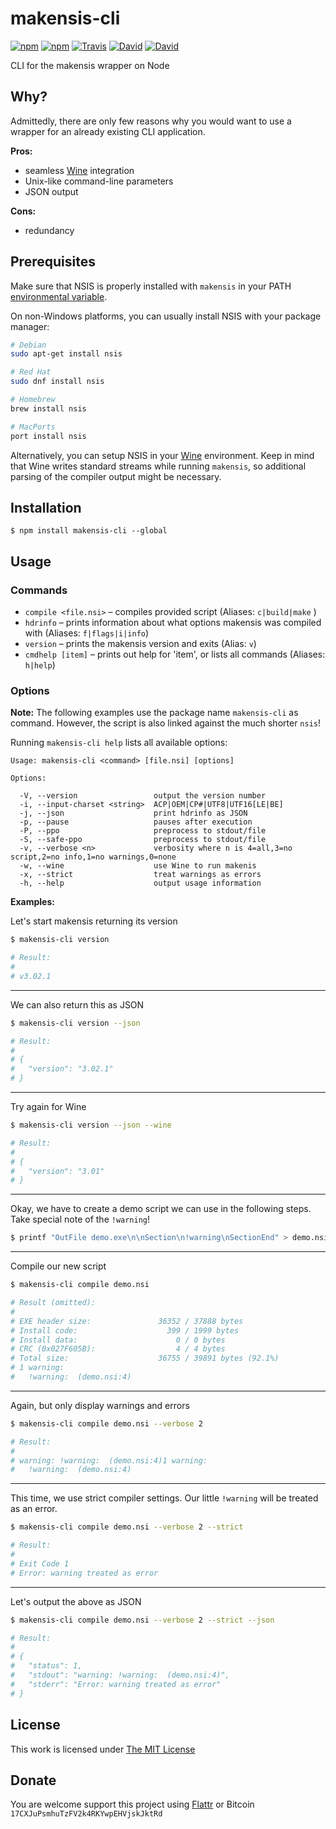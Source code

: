 # makensis-cli

[![npm](https://img.shields.io/npm/l/makensis-cli.svg?style=flat-square)](https://www.npmjs.org/package/makensis-cli)
[![npm](https://img.shields.io/npm/v/makensis-cli.svg?style=flat-square)](https://www.npmjs.org/package/makensis-cli)
[![Travis](https://img.shields.io/travis/idleberg/node-makensis-cli.svg?style=flat-square)](https://travis-ci.org/idleberg/node-makensis-cli)
[![David](https://img.shields.io/david/idleberg/node-makensis-cli.svg?style=flat-square)](https://david-dm.org/idleberg/node-makensis-cli)
[![David](https://img.shields.io/david/dev/idleberg/node-makensis-cli.svg?style=flat-square)](https://david-dm.org/idleberg/node-makensis-cli?type=dev)

CLI for the makensis wrapper on Node

## Why?

Admittedly, there are only few reasons why you would want to use a wrapper for an already existing CLI application.

**Pros:**

- seamless [Wine](http://winehq.org/) integration
- Unix-like command-line parameters
- JSON output

**Cons:**

- redundancy

## Prerequisites

Make sure that NSIS is properly installed with `makensis` in your PATH [environmental variable](http://superuser.com/a/284351/195953).

On non-Windows platforms, you can usually install NSIS with your package manager:

```sh
# Debian
sudo apt-get install nsis

# Red Hat
sudo dnf install nsis

# Homebrew
brew install nsis

# MacPorts
port install nsis
```

Alternatively, you can setup NSIS in your [Wine](http://winehq.org/) environment. Keep in mind that Wine writes standard streams while running `makensis`, so additional parsing of the compiler output might be necessary.

## Installation

`$ npm install makensis-cli --global`

## Usage

### Commands

- `compile <file.nsi>` – compiles provided script (Aliases: `c|build|make` )
- `hdrinfo` – prints information about what options makensis was compiled with (Aliases: `f|flags|i|info`)
- `version` – prints the makensis version and exits (Alias: `v`)
- `cmdhelp [item]` – prints out help for 'item', or lists all commands (Aliases: `h|help`)

### Options

**Note:** The following examples use the package name `makensis-cli` as command. However, the script is also linked against the much shorter `nsis`!

Running `makensis-cli help` lists all available options:

```
Usage: makensis-cli <command> [file.nsi] [options]

Options:

  -V, --version                 output the version number
  -i, --input-charset <string>  ACP|OEM|CP#|UTF8|UTF16[LE|BE]
  -j, --json                    print hdrinfo as JSON
  -p, --pause                   pauses after execution
  -P, --ppo                     preprocess to stdout/file
  -S, --safe-ppo                preprocess to stdout/file
  -v, --verbose <n>             verbosity where n is 4=all,3=no script,2=no info,1=no warnings,0=none
  -w, --wine                    use Wine to run makenis
  -x, --strict                  treat warnings as errors
  -h, --help                    output usage information
```

**Examples:**

Let's start makensis returning its version

```sh
$ makensis-cli version

# Result:
#
# v3.02.1
```
____

We can also return this as JSON

```sh
$ makensis-cli version --json

# Result:
#
# {
#   "version": "3.02.1"
# }
```
____

Try again for Wine

```sh
$ makensis-cli version --json --wine

# Result:
#
# {
#   "version": "3.01"
# }
```
____

Okay, we have to create a demo script we can use in the following steps. Take special note of the `!warning`!

```sh
$ printf "OutFile demo.exe\n\nSection\n!warning\nSectionEnd" > demo.nsi
```
____

Compile our new script

```sh
$ makensis-cli compile demo.nsi

# Result (omitted):
#
# EXE header size:               36352 / 37888 bytes
# Install code:                    399 / 1999 bytes
# Install data:                      0 / 0 bytes
# CRC (0x027F605B):                  4 / 4 bytes
# Total size:                    36755 / 39891 bytes (92.1%)
# 1 warning:
#   !warning:  (demo.nsi:4)
```
____

Again, but only display warnings and errors

```sh
$ makensis-cli compile demo.nsi --verbose 2

# Result:
#
# warning: !warning:  (demo.nsi:4)1 warning:
#   !warning:  (demo.nsi:4)
```
____

This time, we use strict compiler settings. Our little `!warning` will be treated as an error.

```sh
$ makensis-cli compile demo.nsi --verbose 2 --strict

# Result:
#
# Exit Code 1
# Error: warning treated as error
```
____

Let's output the above as JSON

```sh
$ makensis-cli compile demo.nsi --verbose 2 --strict --json

# Result:
#
# {
#   "status": 1,
#   "stdout": "warning: !warning:  (demo.nsi:4)",
#   "stderr": "Error: warning treated as error"
# }
```
## License

This work is licensed under [The MIT License](https://opensource.org/licenses/MIT)

## Donate

You are welcome support this project using [Flattr](https://flattr.com/submit/auto?user_id=idleberg&url=https://github.com/idleberg/node-makensis-cli) or Bitcoin `17CXJuPsmhuTzFV2k4RKYwpEHVjskJktRd`
